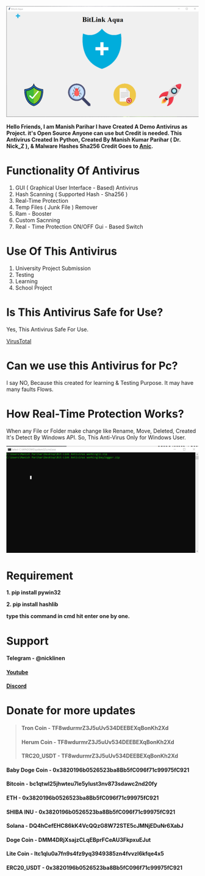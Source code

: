 ![AV View](/res/sample1.png)



**Hello Friends, I am Manish Parihar I have Created A Demo Antivirus as Project. it's Open Source Anyone can use but Credit is needed.
This Antivirus Created In Python, Created By Manish Kumar Parihar ( Dr. Nick_Z ), & Malware Hashes Sha256 Credit Goes to [Anic](https://github.com/anic17).**






# Functionality Of Antivirus

1. GUI ( Graphical User Interface - Based) Antivirus
2. Hash Scanning ( Supported Hash - Sha256 )
3. Real-Time Protection
4. Temp Files ( Junk File ) Remover
5. Ram - Booster
6. Custom Sacnning
7. Real - Time Protection ON/OFF Gui - Based Switch


# Use Of This Antivirus

1. University Project Submission
2. Testing
3. Learning
4. School Project


# Is This Antivirus Safe for Use?

Yes, This Antivirus Safe For Use.

[VirusTotal](https://www.virustotal.com/gui/file/983c685cbab45e1786a16fdef97a763e9b1fea28e124e80babcb33dee3e4e2b3?nocache=1)


# Can we use this Antivirus for Pc?

I say NO, Because this created for learning & Testing Purpose. It may have many faults Flows.

# How Real-Time Protection Works?

When any File or Folder make change like Rename, Move, Deleted, Created It's Detect By Windows API. So, This Anti-Virus Only for Windows User.


![Real-Time Protection Demo](/res/sample0.png)


# Requirement

**1. pip install pywin32**

**2. pip install hashlib**

**type this command in cmd hit enter one by one.**


# Support

#### Telegram - @nicklinen
#### [Youtube](https://www.youtube.com/channel/UC4uQJ3oa3ehxi4cHrBeMcDA)
#### [Discord](https://discord.link/ProgramDream)

# Donate for more updates

> #### Tron Coin - **TF8wdurmrZ3J5uUv534DEEBEXqBonKh2Xd**
> #### Herum Coin - **TF8wdurmrZ3J5uUv534DEEBEXqBonKh2Xd**
> #### TRC20_USDT - **TF8wdurmrZ3J5uUv534DEEBEXqBonKh2Xd**
#### Baby Doge Coin - **0x3820196b0526523ba8Bb5fC096f71c99975fC921**
#### Bitcoin - **bc1qtwl25jhwteu7le5ylust3nv873sdawc2nd20fy**
#### ETH - **0x3820196b0526523ba8Bb5fC096f71c99975fC921**
#### SHIBA INU - **0x3820196b0526523ba8Bb5fC096f71c99975fC921**
#### Solana - **DQ4hCefEHC86kK4VcQQzG8W72STE5cJMNjEDuNr6XabJ**
#### Doge Coin - **DMM4DRjXsajzCLqEBprFCeAU3FkpxuEJut**
#### Lite Coin - **ltc1qlu0a7fn9s4fz9yq3949385zn4fvvzl6kfqe4x5**
#### ERC20_USDT - **0x3820196b0526523ba8Bb5fC096f71c99975fC921**

